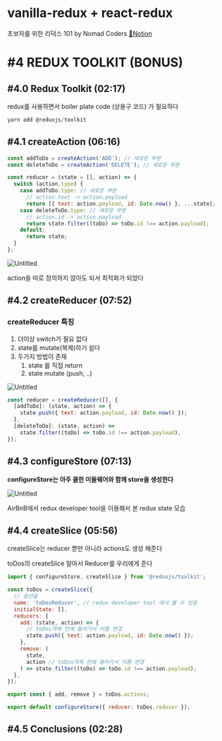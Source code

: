 # vanilla-redux + react-redux

초보자를 위한 리덕스 101 by Nomad Coders [🔗Notion](https://private-sweater-384.notion.site/101-by-NomadCoders-93dafd2ee0254656a0678ef3c5c3a0e5)

# **#4 REDUX TOOLKIT (BONUS)**

## **#4.0 Redux Toolkit (02:17)**

redux를 사용하면서 boiler plate code (상용구 코드) 가 필요하다

```jsx
yarn add @reduxjs/toolkit
```

## **#4.1 createAction (06:16)**

```jsx
const addToDo = createAction('ADD'); // 새로운 부분
const deleteToDo = createAction('DELETE'); // 새로운 부분

const reducer = (state = [], action) => {
  switch (action.type) {
    case addToDo.type: // 새로운 부분
      // action.text -> action.payload
      return [{ text: action.payload, id: Date.now() }, ...state];
    case deleteToDo.type: // 새로운 부분
      // action.id -> action.payload
      return state.filter((toDo) => toDo.id !== action.payload);
    default:
      return state;
  }
};
```

![Untitled](%E1%84%8E%E1%85%A9%E1%84%87%E1%85%A9%E1%84%8C%E1%85%A1%E1%84%85%E1%85%B3%E1%86%AF%20%E1%84%8B%E1%85%B1%E1%84%92%E1%85%A1%E1%86%AB%20%E1%84%85%E1%85%B5%E1%84%83%E1%85%A5%E1%86%A8%E1%84%89%E1%85%B3%20101%20by%20NomadCoders%209dd7deb9549948889b799a3f8e800b73/Untitled.png)

action을 따로 정의하지 않아도 되서 최적화가 되었다

## **#4.2 createReducer (07:52)**

### createReducer 특징

1.  더이상 switch가 필요 없다
2.  state를 mutate(복제)하기 쉽다
3.  두가지 방법이 존재
    1. state 를 직접 return
    2. state mutate (push, ..)

![Untitled](%E1%84%8E%E1%85%A9%E1%84%87%E1%85%A9%E1%84%8C%E1%85%A1%E1%84%85%E1%85%B3%E1%86%AF%20%E1%84%8B%E1%85%B1%E1%84%92%E1%85%A1%E1%86%AB%20%E1%84%85%E1%85%B5%E1%84%83%E1%85%A5%E1%86%A8%E1%84%89%E1%85%B3%20101%20by%20NomadCoders%209dd7deb9549948889b799a3f8e800b73/Untitled%201.png)

```jsx
const reducer = createReducer([], {
  [addToDo]: (state, action) => {
    state.push({ text: action.payload, id: Date.now() });
  },
  [deleteToDo]: (state, action) =>
    state.filter((toDo) => toDo.id !== action.payload),
});
```

## **#4.3 configureStore (07:13)**

**configureStore는 아주 쿨한 미들웨어와 함께 store을 생성한다**

![Untitled](%E1%84%8E%E1%85%A9%E1%84%87%E1%85%A9%E1%84%8C%E1%85%A1%E1%84%85%E1%85%B3%E1%86%AF%20%E1%84%8B%E1%85%B1%E1%84%92%E1%85%A1%E1%86%AB%20%E1%84%85%E1%85%B5%E1%84%83%E1%85%A5%E1%86%A8%E1%84%89%E1%85%B3%20101%20by%20NomadCoders%209dd7deb9549948889b799a3f8e800b73/Untitled%202.png)

AirBnB에서 redux developer tool을 이용해서 본 redux state 모습

## **#4.4 createSlice (05:56)**

createSlice는 reducer 뿐만 아니라 actions도 생성 해준다

toDos의 createSlice 알아서 Reducer를 우리에게 준다

```jsx
import { configureStore, createSlice } from '@reduxjs/toolkit';

const toDos = createSlice({
  // 옵션들
  name: 'toDosReducer', // redux developer tool 에서 볼 수 있음
  initialState: [],
  reducers: {
    add: (state, action) => {
      // toDos객체 안에 들어가서 이름 변경
      state.push({ text: action.payload, id: Date.now() });
    },
    remove: (
      state,
      action // toDos객체 안에 들어가서 이름 변경
    ) => state.filter((toDo) => toDo.id !== action.payload),
  },
});

export const { add, remove } = toDos.actions;

export default configureStore({ reducer: toDos.reducer });
```

## **#4.5 Conclusions (02:28)**
